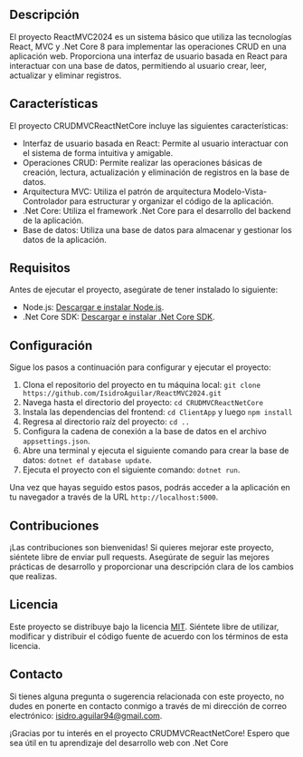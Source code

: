 ## Descripción

El proyecto ReactMVC2024 es un sistema básico que utiliza las tecnologías React, MVC y .Net Core 8 para implementar las operaciones CRUD en una aplicación web. Proporciona una interfaz de usuario basada en React para interactuar con una base de datos, permitiendo al usuario crear, leer, actualizar y eliminar registros.

## Características

El proyecto CRUDMVCReactNetCore incluye las siguientes características:

- Interfaz de usuario basada en React: Permite al usuario interactuar con el sistema de forma intuitiva y amigable.
- Operaciones CRUD: Permite realizar las operaciones básicas de creación, lectura, actualización y eliminación de registros en la base de datos.
- Arquitectura MVC: Utiliza el patrón de arquitectura Modelo-Vista-Controlador para estructurar y organizar el código de la aplicación.
- .Net Core: Utiliza el framework .Net Core para el desarrollo del backend de la aplicación.
- Base de datos: Utiliza una base de datos para almacenar y gestionar los datos de la aplicación.

## Requisitos

Antes de ejecutar el proyecto, asegúrate de tener instalado lo siguiente:

- Node.js: [Descargar e instalar Node.js](https://nodejs.org).
- .Net Core SDK: [Descargar e instalar .Net Core SDK](https://dotnet.microsoft.com/download).

## Configuración

Sigue los pasos a continuación para configurar y ejecutar el proyecto:

1. Clona el repositorio del proyecto en tu máquina local: `git clone https://github.com/IsidroAguilar/ReactMVC2024.git`
2. Navega hasta el directorio del proyecto: `cd CRUDMVCReactNetCore`
3. Instala las dependencias del frontend: `cd ClientApp` y luego `npm install`
4. Regresa al directorio raíz del proyecto: `cd ..`
5. Configura la cadena de conexión a la base de datos en el archivo `appsettings.json`.
6. Abre una terminal y ejecuta el siguiente comando para crear la base de datos: `dotnet ef database update`.
7. Ejecuta el proyecto con el siguiente comando: `dotnet run`.

Una vez que hayas seguido estos pasos, podrás acceder a la aplicación en tu navegador a través de la URL `http://localhost:5000`.

## Contribuciones

¡Las contribuciones son bienvenidas! Si quieres mejorar este proyecto, siéntete libre de enviar pull requests. Asegúrate de seguir las mejores prácticas de desarrollo y proporcionar una descripción clara de los cambios que realizas.

## Licencia

Este proyecto se distribuye bajo la licencia [MIT](https://opensource.org/licenses/MIT). Siéntete libre de utilizar, modificar y distribuir el código fuente de acuerdo con los términos de esta licencia.

## Contacto

Si tienes alguna pregunta o sugerencia relacionada con este proyecto, no dudes en ponerte en contacto conmigo a través de mi dirección de correo electrónico: isidro.aguilar94@gmail.com.

¡Gracias por tu interés en el proyecto CRUDMVCReactNetCore! Espero que sea útil en tu aprendizaje del desarrollo web con .Net Core
